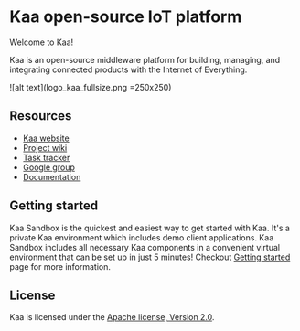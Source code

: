 Kaa open-source IoT platform
============================

Welcome to Kaa!

Kaa is an open-source middleware platform for building, managing, and integrating connected products with the Internet of Everything.

![alt text](logo_kaa_fullsize.png =250x250)

## Resources

* [Kaa website](http://www.kaaproject.org/)
* [Project wiki](http://docs.kaaproject.org/display/KAA/)
* [Task tracker](http://jira.kaaproject.org/browse/KAA/)
* [Google group](https://groups.google.com/forum/#!forum/kaaproject)
* [Documentation](http://docs.kaaproject.org/display/KAA/Kaa+IoT+Platform+Home)

## Getting started

Kaa Sandbox is the quickest and easiest way to get started with Kaa. It's a private Kaa environment which includes demo client applications. Kaa Sandbox includes all necessary Kaa components in a convenient virtual environment that can be set up in just 5 minutes! Checkout [Getting started](http://docs.kaaproject.org/display/KAA/Getting+started) page for more information.

## License

Kaa is licensed under the [Apache license, Version 2.0](http://www.apache.org/licenses/LICENSE-2.0).
